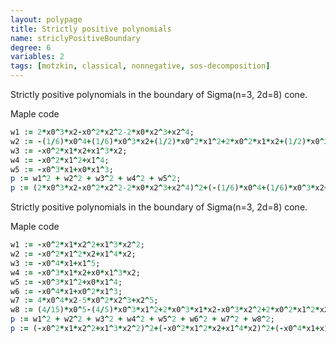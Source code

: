```yaml
---
layout: polypage
title: Strictly positive polynomials
name: striclyPositiveBoundary
degree: 6
variables: 2
tags: [motzkin, classical, nonnegative, sos-decomposition]
---
```


Strictly positive polynomials in the boundary of Sigma(n=3, 2d=8) cone. 

Maple code
```ruby
w1 := 2*x0^3*x2-x0^2*x2^2-2*x0*x2^3+x2^4;
w2 := -(1/6)*x0^4+(1/6)*x0^3*x2+(1/2)*x0^2*x1^2+2*x0^2*x1*x2+(1/2)*x0^2*x2^2-(5/2)*x0*x1^2*x2-3*x0*x1*x2^2-(1/3)*x0*x2^3+(3/2)*x1^2*x2^2+x1*x2^3;
w3 := -x0^2*x1*x2+x1^3*x2;
w4 := -x0^2*x1^2+x1^4;
w5 := -x0^3*x1+x0*x1^3;
p := w1^2 + w2^2 + w3^2 + w4^2 + w5^2;
p := (2*x0^3*x2-x0^2*x2^2-2*x0*x2^3+x2^4)^2+(-(1/6)*x0^4+(1/6)*x0^3*x2+(1/2)*x0^2*x1^2+2*x0^2*x1*x2+(1/2)*x0^2*x2^2-(5/2)*x0*x1^2*x2-3*x0*x1*x2^2-(1/3)*x0*x2^3+(3/2)*x1^2*x2^2+x1*x2^3)^2+(-x0^2*x1*x2+x1^3*x2)^2+(-x0^2*x1^2+x1^4)^2+(-x0^3*x1+x0*x1^3)^2;
````

Strictly positive polynomials in the boundary of Sigma(n=3, 2d=8) cone. 

Maple code
```ruby
w1 := -x0^2*x1*x2^2+x1^3*x2^2;
w2 := -x0^2*x1^2*x2+x1^4*x2;
w3 := -x0^4*x1+x1^5;
w4 := -x0^3*x1*x2+x0*x1^3*x2;
w5 := -x0^3*x1^2+x0*x1^4;
w6 := -x0^4*x1+x0^2*x1^3;
w7 := 4*x0^4*x2-5*x0^2*x2^3+x2^5;
w8 := (4/15)*x0^5-(4/5)*x0^3*x1^2+2*x0^3*x1*x2-x0^3*x2^2+2*x0^2*x1^2*x2-x0^2*x1*x2^2+2*x0*x1^2*x2^2-2*x0*x1*x2^3+(1/3)*x0*x2^4-2*x1^2*x2^3+x1*x2^4;
p := w1^2 + w2^2 + w3^2 + w4^2 + w5^2 + w6^2 + w7^2 + w8^2;
p := (-x0^2*x1*x2^2+x1^3*x2^2)^2+(-x0^2*x1^2*x2+x1^4*x2)^2+(-x0^4*x1+x1^5)^2+(-x0^3*x1*x2+x0*x1^3*x2)^2+(-x0^3*x1^2+x0*x1^4)^2+(-x0^4*x1+x0^2*x1^3)^2+(4*x0^4*x2-5*x0^2*x2^3+x2^5)^2+((4/15)*x0^5-(4/5)*x0^3*x1^2+2*x0^3*x1*x2-x0^3*x2^2+2*x0^2*x1^2*x2-x0^2*x1*x2^2+2*x0*x1^2*x2^2-2*x0*x1*x2^3+(1/3)*x0*x2^4-2*x1^2*x2^3+x1*x2^4)^2
````

<!-- add history, minimal number of squares, references, verification scripts, etc. -->
